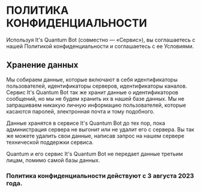 # ПОЛИТИКА КОНФИДЕНЦИАЛЬНОСТИ

Используя It's Quantum Bot (совместно — «Сервис»), вы соглашаетесь с нашей Политикой конфиденциальности и соглашаетесь с ее Условиями.

## Хранение данных

Мы собираем данные, которые включают в себя идентификаторы пользователей, идентификаторы серверов, идентификаторы каналов. Сервис It's Quantum Bot так же хранит данные о идентификаторов сообщений, но мы не будем хранить их в нашей базе данных. Мы не запрашиваем никакую личную информацию пользователей, которые касаются паролей, электронная почта и тому подобного. 

Данные хранятся в сервисе It's Quantum Bot до тех пор, пока администрация сервера не выгонит или не удалит его с сервера. Вы так же можете удалить свои данные, написав запрос на нашем сервере технической поддержки сервиса.

Quantum и его сервис It's Quantum Bot не передает данные третьим лицам, помимо самой базы данных.

### Политика конфиденциальности действуют с 3 августа 2023 года.

